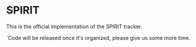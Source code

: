 # SPIRIT
This is the official implementation of the SPIRIT tracker.

`Code will be released once it's organized, please give us some more time.
